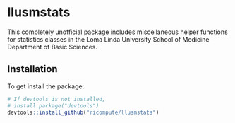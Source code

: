 # llusmstats

This completely unofficial package includes miscellaneous helper functions for
statistics classes in the Loma Linda University School of Medicine Department of
Basic Sciences.

## Installation

To get install the package:

```r
# If devtools is not installed, 
# install.package("devtools")
devtools::install_github("ricompute/llusmstats")
```
